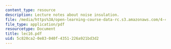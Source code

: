 ```yaml
---
content_type: resource
description: Lecture notes about noise insulation.
file: /media/https%3A/open-learning-course-data-rc.s3.amazonaws.com/4-401-introduction-to-building-technology-spring-2006/5c820ca20e83040f4351226a921bd3d2_lec16.pdf
file_type: application/pdf
resourcetype: Document
title: lec16.pdf
uid: 5c820ca2-0e83-040f-4351-226a921bd3d2
---
```

